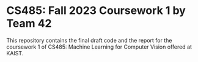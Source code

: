 # CS485: Fall 2023 Coursework 1 by Team 42

This repository contains the final draft code and the report for the coursework 1 of CS485: Machine Learning for Computer Vision offered at KAIST. 
